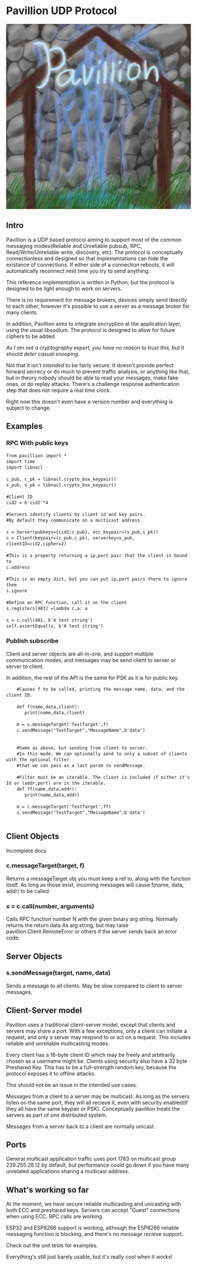 # Pavillion UDP Protocol
![logo](logo.jpg)

## Intro

Pavillion is a UDP based protocol aiming to support most of the common messaging modes(Reliable and Unreliable pubsub, RPC, Read/Write/Unreliable write, discovery, etc). The protocol is conceptually connectionless and designed so that implementations can hide the existance of connections. If either side of a connection reboots, it will automatically
reconnect next time you try to send anything.

This reference implementation is written in Python, but the protocol is designed to be light enough to work on servers.

There is no requirement for message brokers, devices simply send directly to each other, however it's possible to
use a server as a message broker for many clients.

In addition, Pavillion aims to integrate encryption at the application layer, using the usual libsodium. The protocol is designed to allow for future ciphers to be added

*As I am not a cryptography expert, you have no reason to trust this, but it should deter casual snooping.*

Not that it isn't *intended* to be fairly secure. It doesn't provide perfect forward secrecy or do much to prevent traffic analysis, or anything like that, but in theory nobody should be able to read your messages, make fake ones, or do replay attacks. There's a challenge response authentication step that does not require a real time clock.

Right now this doesn't even have a version number and everything is subject to change.

## Examples
### RPC With public keys
```
from pavillion import *
import time
import libnacl

c_pub, c_pk = libnacl.crypto_box_keypair()
s_pub, s_pk = libnacl.crypto_box_keypair()

#Client ID
cid2 = b'cid2'*4

#Servers identify clients by client id and key pairs.
#By default they communicate on a multicast address.

s = Server(pubkeys={cid2:c_pub}, ecc_keypair=(s_pub,s_pk))
c = Client(keypair=(c_pub,c_pk), serverkey=s_pub, clientID=cid2,cipher=2)

#This is a property returning a ip,port pair that the client is bound to
c.address

#This is an empty dict, but you can put ip,port pairs there to ignore them
s.ignore

#Define an RPC function, call it on the client
s.registers[401] =lambda c,a: a

x = c.call(401, b'A test string')
self.assertEqual(x, b'A test string')
```
### Publish subscribe
Client and server objects are all-in-one, and support multiple communication modes, and messages may be send client to server
or server to client.

In addition, the rest of the API is the same for PSK as it is for public key.
```
    #Causes f to be called, printing the message name, data, and the client ID.

    def f(name,data,client):
       print(name,data,client)

    m = s.messageTarget('TestTarget',f)
    c.sendMessage("TestTarget","MessageName",b'data')
 

    #Same as above, but sending from client to server.
    #In this mode, We can optionally send to only a subset of clients with the optional filter
    #that we can pass as a last param to sendMessage.

    #Filter must be an iterable. The client is included if either it's Id or (addr,port) are in the iterable.
    def ff(name,data,addr):
       print(name,data,addr)

    m = c.messageTarget('TestTarget',ff)
    s.sendMessage("TestTarget","MessageName",b'data')


```

## Client Objects
Incomplete docs

### c.messageTarget(target, f)
Returns a messageTarget obj you must keep a ref to, along with the function itself. As long as those exist, incoming messages will cause f(name, data, addr) to be called.

### x = c.call(number, arguments)
Calls RPC function number N with the given binary arg string. Normally returns the return data
As arg string, but may raise pavillion.Client.RemoteError or others if the server sends back an error code.



## Server Objects

### s.sendMessage(target, name, data)
Sends a message to all clients. May be slow compared to client to server messages.


## Client-Server model

Pavillion uses a traditional client-server model, except that clients and servers may share a port. With a few exceptions, only a client can initiate a request, and only a server may respond to or act on a request. This includes reliable and unreliable multicasting modes.

Every client has a 16-byte client ID which may be freely and arbitrarily chosen as a username might be. Clients using security
also have a 32 byte Preshared Key. This has to be a full-strength random key, because the protocol exposes it to offline attacks.

This should not be an issue in the intended use cases.


Messages from a client to a server may be multicast. As long as the servers listen on the same port, they will all recieve it, even with security enabled(If they all have the same keypair or PSK). Conceptually pavillion treats the servers as part of one distributed system.

Messages from a server back to a client are normally unicast.

## Ports

General multicast application traffic uses port 1783 on multicast group 239.255.28.12 by default, but performance could go down if you have many unrelated applications sharing a multicast address.


## What's working so far

At the moment, we have secure reliable multicasting and unicasting with both ECC and preshared keys. Servers can accept "Guest" connections when using ECC, RPC calls are working.

ESP32 and ESP8266 support is working, although the ESP8266 reliable messaging function is blocking, and there's no message recieve support.

Check out the unit tests for examples.

Everything's still just barely usable, but it's really cool when it works!
